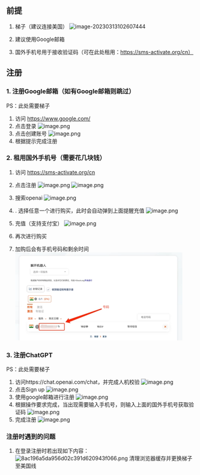 ## 前提
1. 梯子（建议连接美国）
![image-20230313102607444](C:\Users\64228\AppData\Roaming\Typora\typora-user-images\image-20230313102607444.png)

2. 建议使用Google邮箱
3. 国外手机号用于接收验证码（可在此处租用：https://sms-activate.org/cn）



## 注册
### 1. 注册Google邮箱（如有Google邮箱则跳过）
PS：此处需要梯子
1.  访问 https://www.google.com/
2. 点击登录
![image.png](https://cdn.nlark.com/yuque/0/2023/png/34357646/1678629902336-46a7a0b3-185a-4a1a-8a53-bf99bb5f7448.png)
3. 点击创建账号
![image.png](https://cdn.nlark.com/yuque/0/2023/png/34357646/1678629936264-2c0b48e0-3f33-4b06-84f5-9e1e103732e7.png)
4. 根据提示完成注册



### 2. 租用国外手机号（需要花几块钱）
1. 访问 https://sms-activate.org/cn
2. 点击注册
![image.png](https://cdn.nlark.com/yuque/0/2023/png/34357646/1678630119057-01ee5cc9-f525-476d-8f1f-112833ba24f3.png?x-oss-process=image%2Fresize%2Cw_750%2Climit_0)
![image.png](https://cdn.nlark.com/yuque/0/2023/png/34357646/1678630145627-c244e491-e17e-4f5f-a499-1ef69402fcb3.png)

3. 搜索openai
![image.png](https://cdn.nlark.com/yuque/0/2023/png/34357646/1678630400252-b5ed3208-5510-49b6-8474-90af3f16d7e7.png)
4. . 选择任意一个进行购买，此时会自动弹到上面提醒充值
![image.png](https://cdn.nlark.com/yuque/0/2023/png/34357646/1678630442756-c1088107-9a98-4adf-baee-ce41c5ff1e0e.png)

5. 充值（支持支付宝）
![image.png](https://cdn.nlark.com/yuque/0/2023/png/34357646/1678630294229-caab1e7a-f076-4cce-bdb1-eac43b916541.png?x-oss-process=image%2Fresize%2Cw_750%2Climit_0)
6. 再次进行购买
7. 加购后会有手机号码和剩余时间
![image-20230313102951696](ChatGPT傻瓜式注册教程.assets/image-20230313102951696.png)



### 3. 注册ChatGPT

PS：此处需要梯子
1. 访问https://chat.openai.com/chat，并完成人机校验
![image.png](https://cdn.nlark.com/yuque/0/2023/png/34357646/1678630801529-2c23835f-3b18-4303-a1bf-67a1d6c71133.png)
2. 点击Sign up
![image.png](https://cdn.nlark.com/yuque/0/2023/png/34357646/1678630870495-ef880f97-e08e-4b6b-b7fb-6f475cb627f1.png)
3. 使用google邮箱进行注册
![image.png](https://cdn.nlark.com/yuque/0/2023/png/34357646/1678630976251-6049ff80-2796-438b-92ef-8cbd89deaab8.png)
4. 根据操作要求完成，当出现需要输入手机号，则输入上面的国外手机号获取验证码
![image.png](https://cdn.nlark.com/yuque/0/2023/png/34357646/1678630994530-5b79d8d5-eb75-4d74-8532-7d53aa610d16.png)
5. 完成注册
![image.png](https://cdn.nlark.com/yuque/0/2023/png/34357646/1678631175458-84303f79-ff39-4fe4-9856-666edcb2d464.png)



### 注册时遇到的问题

1. 在登录注册时若出现如下内容：
![8ac196a5da956d02c391d620943f066.png](https://cdn.nlark.com/yuque/0/2023/png/34357646/1678630732344-1eae6341-6a19-473b-be64-e93ca022d5d4.png)
清理浏览器缓存并更换梯子至美国线